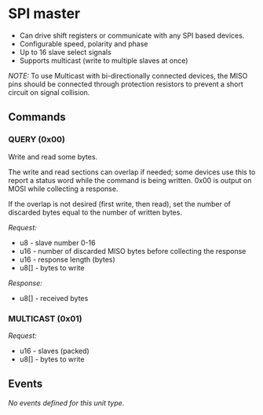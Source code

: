 # SPI master

- Can drive shift registers or communicate with any SPI based devices.
- Configurable speed, polarity and phase
- Up to 16 slave select signals
- Supports multicast (write to multiple slaves at once)

*NOTE:* To use Multicast with bi-directionally connected devices, the MISO pins should be
connected through protection resistors to prevent a short circuit on signal collision.

## Commands

### QUERY (0x00)

Write and read some bytes.

The write and read sections can overlap if needed; some devices use this
to report a status word while the command is being written. 0x00 is output on MOSI while collecting a response.

If the overlap is not desired (first write, then read), set the number of discarded
bytes equal to the number of written bytes.

*Request:*
- u8 - slave number 0-16
- u16 - number of discarded MISO bytes before collecting the response
- u16 - response length (bytes)
- u8[] - bytes to write

*Response:*
- u8[] - received bytes

### MULTICAST (0x01)

*Request:*
- u16 - slaves (packed)
- u8[] - bytes to write

## Events

*No events defined for this unit type.*
